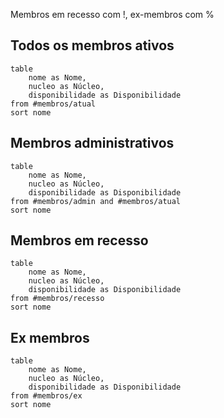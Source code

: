 Membros em recesso com !, ex-membros com %
## Todos os membros ativos
```dataview
table
	nome as Nome,
	nucleo as Núcleo,
	disponibilidade as Disponibilidade
from #membros/atual
sort nome
```
## Membros administrativos
```dataview
table
	nome as Nome,
	nucleo as Núcleo,
	disponibilidade as Disponibilidade
from #membros/admin and #membros/atual 
sort nome
```
## Membros em recesso
```dataview
table
	nome as Nome,
	nucleo as Núcleo,
	disponibilidade as Disponibilidade
from #membros/recesso 
sort nome
```
## Ex membros
```dataview
table
	nome as Nome,
	nucleo as Núcleo,
	disponibilidade as Disponibilidade
from #membros/ex
sort nome
```
